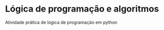 <h1>Lógica de programação e algoritmos</h1>
<a>Atividade prática de lógica de programação  em python</a>
